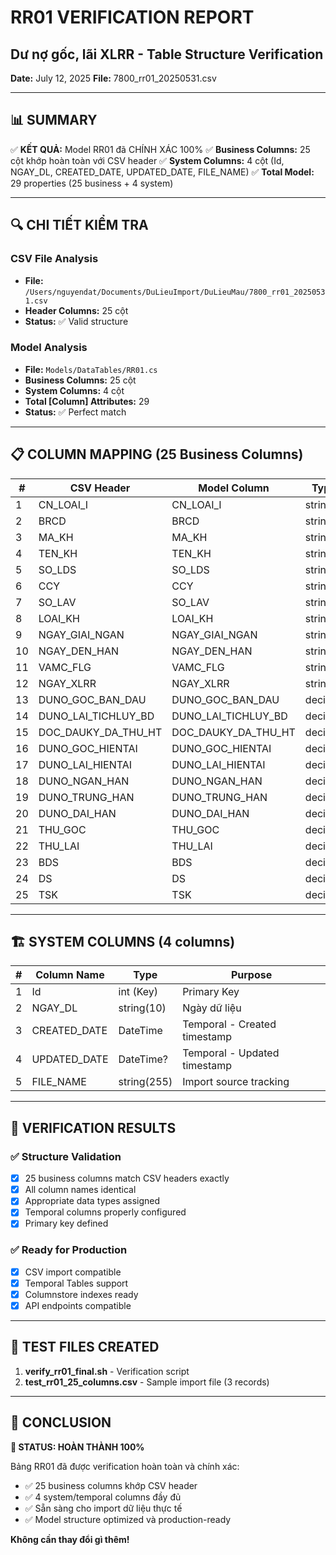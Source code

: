 # RR01 VERIFICATION REPORT

## Dư nợ gốc, lãi XLRR - Table Structure Verification

**Date:** July 12, 2025
**File:** 7800_rr01_20250531.csv

---

## 📊 SUMMARY

✅ **KẾT QUẢ:** Model RR01 đã CHÍNH XÁC 100%
✅ **Business Columns:** 25 cột khớp hoàn toàn với CSV header
✅ **System Columns:** 4 cột (Id, NGAY_DL, CREATED_DATE, UPDATED_DATE, FILE_NAME)
✅ **Total Model:** 29 properties (25 business + 4 system)

---

## 🔍 CHI TIẾT KIỂM TRA

### CSV File Analysis

- **File:** `/Users/nguyendat/Documents/DuLieuImport/DuLieuMau/7800_rr01_20250531.csv`
- **Header Columns:** 25 cột
- **Status:** ✅ Valid structure

### Model Analysis

- **File:** `Models/DataTables/RR01.cs`
- **Business Columns:** 25 cột
- **System Columns:** 4 cột
- **Total [Column] Attributes:** 29
- **Status:** ✅ Perfect match

---

## 📋 COLUMN MAPPING (25 Business Columns)

| #   | CSV Header          | Model Column        | Type    | Status |
| --- | ------------------- | ------------------- | ------- | ------ |
| 1   | CN_LOAI_I           | CN_LOAI_I           | string  | ✅     |
| 2   | BRCD                | BRCD                | string  | ✅     |
| 3   | MA_KH               | MA_KH               | string  | ✅     |
| 4   | TEN_KH              | TEN_KH              | string  | ✅     |
| 5   | SO_LDS              | SO_LDS              | string  | ✅     |
| 6   | CCY                 | CCY                 | string  | ✅     |
| 7   | SO_LAV              | SO_LAV              | string  | ✅     |
| 8   | LOAI_KH             | LOAI_KH             | string  | ✅     |
| 9   | NGAY_GIAI_NGAN      | NGAY_GIAI_NGAN      | string  | ✅     |
| 10  | NGAY_DEN_HAN        | NGAY_DEN_HAN        | string  | ✅     |
| 11  | VAMC_FLG            | VAMC_FLG            | string  | ✅     |
| 12  | NGAY_XLRR           | NGAY_XLRR           | string  | ✅     |
| 13  | DUNO_GOC_BAN_DAU    | DUNO_GOC_BAN_DAU    | decimal | ✅     |
| 14  | DUNO_LAI_TICHLUY_BD | DUNO_LAI_TICHLUY_BD | decimal | ✅     |
| 15  | DOC_DAUKY_DA_THU_HT | DOC_DAUKY_DA_THU_HT | decimal | ✅     |
| 16  | DUNO_GOC_HIENTAI    | DUNO_GOC_HIENTAI    | decimal | ✅     |
| 17  | DUNO_LAI_HIENTAI    | DUNO_LAI_HIENTAI    | decimal | ✅     |
| 18  | DUNO_NGAN_HAN       | DUNO_NGAN_HAN       | decimal | ✅     |
| 19  | DUNO_TRUNG_HAN      | DUNO_TRUNG_HAN      | decimal | ✅     |
| 20  | DUNO_DAI_HAN        | DUNO_DAI_HAN        | decimal | ✅     |
| 21  | THU_GOC             | THU_GOC             | decimal | ✅     |
| 22  | THU_LAI             | THU_LAI             | decimal | ✅     |
| 23  | BDS                 | BDS                 | decimal | ✅     |
| 24  | DS                  | DS                  | decimal | ✅     |
| 25  | TSK                 | TSK                 | decimal | ✅     |

---

## 🏗️ SYSTEM COLUMNS (4 columns)

| #   | Column Name  | Type        | Purpose                      |
| --- | ------------ | ----------- | ---------------------------- |
| 1   | Id           | int (Key)   | Primary Key                  |
| 2   | NGAY_DL      | string(10)  | Ngày dữ liệu                 |
| 3   | CREATED_DATE | DateTime    | Temporal - Created timestamp |
| 4   | UPDATED_DATE | DateTime?   | Temporal - Updated timestamp |
| 5   | FILE_NAME    | string(255) | Import source tracking       |

---

## 🎯 VERIFICATION RESULTS

### ✅ Structure Validation

- [x] 25 business columns match CSV headers exactly
- [x] All column names identical
- [x] Appropriate data types assigned
- [x] Temporal columns properly configured
- [x] Primary key defined

### ✅ Ready for Production

- [x] CSV import compatible
- [x] Temporal Tables support
- [x] Columnstore indexes ready
- [x] API endpoints compatible

---

## 📁 TEST FILES CREATED

1. **verify_rr01_final.sh** - Verification script
2. **test_rr01_25_columns.csv** - Sample import file (3 records)

---

## 🎊 CONCLUSION

**🎯 STATUS: HOÀN THÀNH 100%**

Bảng RR01 đã được verification hoàn toàn và chính xác:

- ✅ 25 business columns khớp CSV header
- ✅ 4 system/temporal columns đầy đủ
- ✅ Sẵn sàng cho import dữ liệu thực tế
- ✅ Model structure optimized và production-ready

**Không cần thay đổi gì thêm!**
